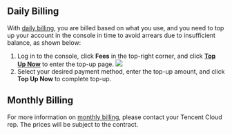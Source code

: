 ## Daily Billing
With [daily billing](https://intl.cloud.tencent.com/document/product/1041/33478), you are billed based on what you use, and you need to top up your account in the console in time to avoid arrears due to insufficient balance, as shown below:
1. Log in to the console, click **Fees** in the top-right corner, and click [**Top Up Now**](https://console.cloud.tencent.com/account/recharge) to enter the top-up page.
![](https://main.qcloudimg.com/raw/abd6dc8b57258ba5bea63941abc5c1ac.png)
2. Select your desired payment method, enter the top-up amount, and click **Top Up Now** to complete top-up.


## Monthly Billing
For more information on [monthly billing](https://intl.cloud.tencent.com/document/product/1041/33478), please contact your Tencent Cloud rep. The prices will be subject to the contract.

